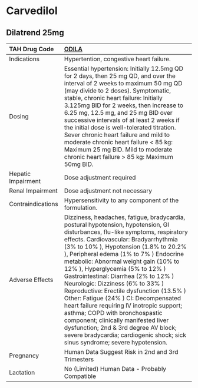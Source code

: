# Carvedilol

## Dilatrend 25mg

| TAH Drug Code      | [**ODILA**](https://www.tahsda.org.tw/drugs/hissearch.php?drug_code=ODILA)                                                                                                                                                                                                                                                                                                                                                                                                                                                                                                                                                                                                                                                                        |
|:-------------------|:--------------------------------------------------------------------------------------------------------------------------------------------------------------------------------------------------------------------------------------------------------------------------------------------------------------------------------------------------------------------------------------------------------------------------------------------------------------------------------------------------------------------------------------------------------------------------------------------------------------------------------------------------------------------------------------------------------------------------------------------------|
| Indications        | Hypertention, congestive heart failure.                                                                                                                                                                                                                                                                                                                                                                                                                                                                                                                                                                                                                                                                                                           |
| Dosing             | Essential hypertension: Initially 12.5mg QD for 2 days, then 25 mg QD, and over the interval of 2 weeks to maximum 50 mg QD (may divide to 2 doses). Symptomatic, stable, chronic heart failure: Initially 3.125mg BID for 2 weeks, then increase to 6.25 mg, 12.5 mg, and 25 mg BID over successive intervals of at least 2 weeks if the initial dose is well-tolerated titration. Sever chronic heart failure and mild to moderate chronic heart failure < 85 kg: Maximum 25 mg BID. Mild to moderate chronic heart failure > 85 kg: Maximum 50mg BID.                                                                                                                                                                                          |
| Hepatic Impairment | Dose adjustment required                                                                                                                                                                                                                                                                                                                                                                                                                                                                                                                                                                                                                                                                                                                          |
| Renal Impairment   | Dose adjustment not necessary                                                                                                                                                                                                                                                                                                                                                                                                                                                                                                                                                                                                                                                                                                                     |
| Contraindications  | Hypersensitivity to any component of the formulation.                                                                                                                                                                                                                                                                                                                                                                                                                                                                                                                                                                                                                                                                                             |
| Adverse Effects    | Dizziness, headaches, fatigue, bradycardia, postural hypotension, hypotension, GI disturbances, flu-like symptoms, respiratory effects. Cardiovascular: Bradyarrhythmia (3% to 10% ), Hypotension (1.8% to 20.2% ), Peripheral edema (1% to 7% ) Endocrine metabolic: Abnormal weight gain (10% to 12% ), Hyperglycemia (5% to 12% ) Gastrointestinal: Diarrhea (2% to 12% ) Neurologic: Dizziness (6% to 33% ) Reproductive: Erectile dysfunction (13.5% ) Other: Fatigue (24% ) CI: Decompensated heart failure requiring IV inotropic support; asthma; COPD with bronchospastic component; clinically manifested liver dysfunction; 2nd & 3rd degree AV block; severe bradycardia; cardiogenic shock; sick sinus syndrome; severe hypotension. |
| Pregnancy          | Human Data Suggest Risk in 2nd and 3rd Trimesters                                                                                                                                                                                                                                                                                                                                                                                                                                                                                                                                                                                                                                                                                                 |
| Lactation          | No (Limited) Human Data - Probably Compatible                                                                                                                                                                                                                                                                                                                                                                                                                                                                                                                                                                                                                                                                                                     |

